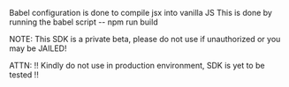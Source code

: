 Babel configuration is done to compile jsx into vanilla JS 
This is done by running the babel script -- npm run build


NOTE: This SDK is a private beta, please do not use if unauthorized or you may be JAILED!

ATTN: !! Kindly do not use in production environment, SDK is yet to be tested !!